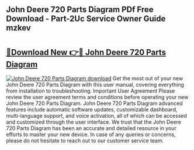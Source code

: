 ## John Deere 720 Parts Diagram PDf Free Download - Part-2Uc Service Owner Guide mzkev

# <h2><a href="http://dfmurhu.blite.top/?on=John+Deere+720+Parts+Diagram">🔗Download New 👉🔴 John Deere 720 Parts Diagram</a></h2>

[![John Deere 720 Parts Diagram download](https://i.imgur.com/lujVjoI.png)](http://dfmurhu.blite.top/?on=John+Deere+720+Parts+Diagram)
Get the most out of your new John Deere 720 Parts Diagram with this user manual, covering everything from installation to troubleshooting. Important User Agreement Please review the user agreement terms and conditions before operating your new John Deere 720 Parts Diagram. John Deere 720 Parts Diagram advanced features include automatic software updates, customizable dashboard, multi-language support, and voice activation, all of which can be accessed and customized through the user interface. We trust that the John Deere 720 Parts Diagram has been an accurate and detailed resource in your efforts to master your new device. In case of any queries or concerns, please do not hesitate to reach out to our customer service team.
